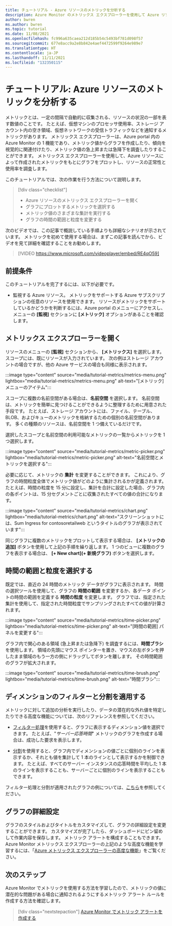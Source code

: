 ```yaml
---
title: チュートリアル - Azure リソースのメトリックを分析する
description: Azure Monitor のメトリックス エクスプローラーを使用して Azure リソースのメトリックを分析する方法について説明します
author: bwren
ms.author: bwren
ms.topic: tutorial
ms.date: 11/08/2021
ms.openlocfilehash: fc996a635caea212d185b54c5493bf781d098f57
ms.sourcegitcommit: 677e8acc9a2e8b842e4aef4472599f9264e989e7
ms.translationtype: HT
ms.contentlocale: ja-JP
ms.lasthandoff: 11/11/2021
ms.locfileid: "132350115"
---
```

# <a name="tutorial-analyze-metrics-for-an-azure-resource"></a>チュートリアル: Azure リソースのメトリックを分析する
メトリックとは、一定の間隔で自動的に収集される、リソースの状況の一部を表す数値のことです。 たとえば、仮想マシンのプロセッサ使用率、ストレージ アカウント内の空き領域、仮想ネットワークの受信トラフィックなどを通知するメトリックがあります。 メトリックス エクスプローラーは、Azure portal 内の Azure Monitor の 1 機能であり、メトリック値からグラフを作成したり、傾向を視覚的に関連付けたり、メトリック値の急上昇または急降下を調査したりすることができます。 メトリックス エクスプローラーを使用して、Azure リソースによって作成されたメトリックをもとにグラフをプロットし、リソースの正常性と使用率を調査します。 

このチュートリアルでは、次の作業を行う方法について説明します。

> [!div class="checklist"]
> * Azure リソースのメトリックス エクスプローラーを開く
> * グラフにプロットするメトリックを選択する
> * メトリック値のさまざまな集計を実行する
> * グラフの時間の範囲と粒度を変更する


次のビデオでは、この記事で概説している手順よりも詳細なシナリオが示されています。 メトリックを初めて使用する場合は、まずこの記事を読んでから、ビデオを見て詳細を確認することをお勧めします。 

> [!VIDEO https://www.microsoft.com/videoplayer/embed/RE4qO59]

## <a name="prerequisites"></a>前提条件
このチュートリアルを完了するには、以下が必要です。 

- 監視する Azure リソース。 メトリックをサポートする Azure サブスクリプションの任意のリソースを使用できます。 リソースがメトリックをサポートしているかどうかを判断するには、Azure portal のメニューにアクセスし、メニューの **[監視]** セクションに **[メトリック]** オプションがあることを確認します。


## <a name="open-metrics-explorer"></a>メトリックス エクスプローラーを開く 
リソースのメニューの **[監視]** セクションから、 **[メトリックス]** を選択します。 スコープには、既にリソースが入力されています。 次の例はストレージ アカウントの場合ですが、他の Azure サービスの場合も同様に表示されます。

:::image type="content" source="media/tutorial-metrics/metrics-menu.png" lightbox="media/tutorial-metrics/metrics-menu.png" alt-text="[メトリック] メニューのアイテム":::

スコープに複数の名前空間がある場合は、**名前空間** を選択します。 名前空間は、メトリックを簡単に見つけることができるように整理するために用意された手段です。 たとえば、ストレージ アカウントには、ファイル、テーブル、BLOB、およびキューのメトリックを格納するための個別の名前空間があります。 多くの種類のリソースは、名前空間を 1 つ備えているだけです。

選択したスコープと名前空間の利用可能なメトリックの一覧からメトリックを 1 つ選択します。

:::image type="content" source="media/tutorial-metrics/metric-picker.png" lightbox="media/tutorial-metrics/metric-picker.png" alt-text="名前空間とメトリックを選択する":::

必要に応じて、メトリックの **集計** を変更することができます。 これにより、グラフの時間粒度全体でメトリック値がどのように集計されるかが定義されます。 たとえば、時間の粒度を 15 分に設定し、集計を合計に設定した場合、グラフ内の各ポイントは、15 分セグメントごとに収集されたすべての値の合計になります。

:::image type="content" source="media/tutorial-metrics/chart.png" lightbox="media/tutorial-metrics/chart.png" alt-text="スクリーンショットには、Sum Ingress for contosoretailweb というタイトルのグラフが表示されています":::


同じグラフに複数のメトリックをプロットして表示する場合は、 **[メトリックの追加]** ボタンを使用して上記の手順を繰り返します。 1 つのビューに複数のグラフを表示する場合は、 **[+ New chart]\(+ 新規グラフ\)** ボタンを選択します。

## <a name="select-a-time-range-and-granularity"></a>時間の範囲と粒度を選択する

既定では、直近の 24 時間のメトリック データがグラフに表示されます。 時間の選択ツールを使用して、グラフの **時間の範囲** を変更するか、各データ ポイントの時間の範囲を定義する **時間の粒度** を変更します。 グラフでは、指定された集計を使用して、指定された時間粒度でサンプリングされたすべての値が計算されます。

:::image type="content" source="media/tutorial-metrics/time-picker.png" lightbox="media/tutorial-metrics/time-picker.png" alt-text="[時間の範囲] パネルを変更する":::

グラフ内で関心のある領域 (急上昇または急降下) を調査するには、**時間ブラシ** を使用します。 領域の先頭にマウス ポインターを置き、マウスの左ボタンを押したまま領域のもう一方の側にドラッグしてボタンを離します。 その時間範囲のグラフが拡大されます。 

:::image type="content" source="media/tutorial-metrics/time-brush.png" lightbox="media/tutorial-metrics/time-brush.png" alt-text="時間ブラシ":::

## <a name="apply-dimension-filters-and-splitting"></a>ディメンションのフィルターと分割を適用する
メトリックに対して追加の分析を実行したり、データの潜在的な外れ値を特定したりできる高度な機能については、次のリファレンスを参照してください。

- [フィルター処理](../essentials/metrics-charts.md#filters)を使用すると、グラフに表示するディメンション値を選択できます。 たとえば、"*サーバー応答時間*" メトリックのグラフを作成する場合は、成功した要求を表示します。 

- [分割](../essentials/metrics-charts.md#apply-splitting)を使用すると、グラフ内でディメンションの値ごとに個別のラインを表示するか、それとも値を集計して 1 本のラインとして表示するかを制御できます。 たとえば、すべてのサーバー インスタンスの応答時間を平均した 1 本のラインを表示することも、サーバーごとに個別のラインを表示することもできます。 

フィルター処理と分割が適用されたグラフの例については、[こちら](../essentials/metric-chart-samples.md)を参照してください。

## <a name="advanced-chart-settings"></a>グラフの詳細設定

グラフのスタイルおよびタイトルをカスタマイズして、グラフの詳細設定を変更することができます。 カスタマイズが完了したら、ダッシュボードにピン留めして作業内容を保存します。 メトリック アラートを構成することもできます。 Azure Monitor メトリックス エクスプローラーの上記のような高度な機能を学習するには、「[Azure メトリックス エクスプローラーの高度な機能](../essentials/metrics-charts.md#locking-the-range-of-the-y-axis)」をご覧ください。


## <a name="next-steps"></a>次のステップ
Azure Monitor でメトリックを使用する方法を学習したので、メトリックの値に潜在的な問題がある場合に通知されるようにするメトリック アラート ルールを作成する方法を確認します。

> [!div class="nextstepaction"]
> [Azure Monitor でメトリック アラートを作成する](../alerts/tutorial-metric-alert.md)

